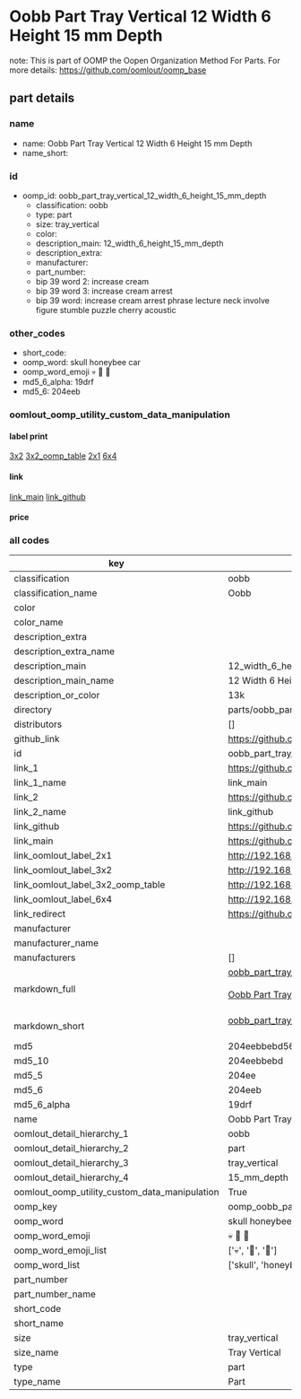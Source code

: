 # Oobb Part Tray Vertical 12 Width 6 Height 15 mm Depth  

note: This is part of OOMP the Oopen Organization Method For Parts. For more details: https://github.com/oomlout/oomp_base

##  part details
  







### name
* name: Oobb Part Tray Vertical 12 Width 6 Height 15 mm Depth
* name_short: 
### id
* oomp_id: oobb_part_tray_vertical_12_width_6_height_15_mm_depth
  * classification: oobb
  * type: part
  * size: tray_vertical
  * color: 
  * description_main: 12_width_6_height_15_mm_depth
  * description_extra: 
  * manufacturer: 
  * part_number: 
  * bip 39 word 2: increase cream
  * bip 39 word 3: increase cream arrest
  * bip 39 word: increase cream arrest phrase lecture neck involve figure stumble puzzle cherry acoustic

### other_codes
* short_code: 
* oomp_word: skull honeybee car
* oomp_word_emoji :skull: :honeybee: :car:
* md5_6_alpha: 19drf
* md5_6: 204eeb






### oomlout_oomp_utility_custom_data_manipulation
#### label print
[3x2](http://192.168.1.245:1112/?label=oomp%2019drf)
[3x2_oomp_table](http://192.168.1.108:1112/?label=oomp%2019drf)
[2x1](http://192.168.1.242:1112/?label=oomp%2019drf)
[6x4](http://192.168.1.55:1112/?label=oomp%2019drf)    

#### link

[link_main](https://github.com/oomlout/oomlout_oomp_version_1_messy/tree/main/parts/oobb_part_tray_vertical_12_width_6_height_15_mm_depth) [link_github](https://github.com/oomlout/oomlout_oomp_version_1_messy/tree/main/parts/oobb_part_tray_vertical_12_width_6_height_15_mm_depth)                             

#### price







### all codes 
| key | value |  
| --- | --- |  
| classification | oobb |  
| classification_name | Oobb |  
| color |  |  
| color_name |  |  
| description_extra |  |  
| description_extra_name |  |  
| description_main | 12_width_6_height_15_mm_depth |  
| description_main_name | 12 Width 6 Height 15 mm Depth |  
| description_or_color | 13k |  
| directory | parts/oobb_part_tray_vertical_12_width_6_height_15_mm_depth |  
| distributors | [] |  
| github_link | https://github.com/oomlout/oomlout_oomp_part_src/tree/main/parts/oobb_part_tray_vertical_12_width_6_height_15_mm_depth |  
| id | oobb_part_tray_vertical_12_width_6_height_15_mm_depth |  
| link_1 | https://github.com/oomlout/oomlout_oomp_version_1_messy/tree/main/parts/oobb_part_tray_vertical_12_width_6_height_15_mm_depth |  
| link_1_name | link_main |  
| link_2 | https://github.com/oomlout/oomlout_oomp_version_1_messy/tree/main/parts/oobb_part_tray_vertical_12_width_6_height_15_mm_depth |  
| link_2_name | link_github |  
| link_github | https://github.com/oomlout/oomlout_oomp_version_1_messy/tree/main/parts/oobb_part_tray_vertical_12_width_6_height_15_mm_depth |  
| link_main | https://github.com/oomlout/oomlout_oomp_version_1_messy/tree/main/parts/oobb_part_tray_vertical_12_width_6_height_15_mm_depth |  
| link_oomlout_label_2x1 | http://192.168.1.242:1112/?label=oomp%2019drf |  
| link_oomlout_label_3x2 | http://192.168.1.245:1112/?label=oomp%2019drf |  
| link_oomlout_label_3x2_oomp_table | http://192.168.1.108:1112/?label=oomp%2019drf |  
| link_oomlout_label_6x4 | http://192.168.1.55:1112/?label=oomp%2019drf |  
| link_redirect | https://github.com/oomlout/oomlout_oomp_version_1_messy/tree/main/parts/oobb_part_tray_vertical_12_width_6_height_15_mm_depth |  
| manufacturer |  |  
| manufacturer_name |  |  
| manufacturers | [] |  
| markdown_full | [oobb_part_tray_vertical_12_width_6_height_15_mm_depth](none)<br>[](none)<br>[Oobb Part Tray Vertical 12 Width 6 Height 15 Mm Depth](none)<br><br> |  
| markdown_short | [oobb_part_tray_vertical_12_width_6_height_15_mm_depth](none)<br><br> |  
| md5 | 204eebbebd560ec64ebf8a3c18ccbb95 |  
| md5_10 | 204eebbebd |  
| md5_5 | 204ee |  
| md5_6 | 204eeb |  
| md5_6_alpha | 19drf |  
| name | Oobb Part Tray Vertical 12 Width 6 Height 15 mm Depth |  
| oomlout_detail_hierarchy_1 | oobb |  
| oomlout_detail_hierarchy_2 | part |  
| oomlout_detail_hierarchy_3 | tray_vertical |  
| oomlout_detail_hierarchy_4 | 15_mm_depth |  
| oomlout_oomp_utility_custom_data_manipulation | True |  
| oomp_key | oomp_oobb_part_tray_vertical_12_width_6_height_15_mm_depth |  
| oomp_word | skull honeybee car |  
| oomp_word_emoji | :skull: :honeybee: :car: |  
| oomp_word_emoji_list | [':skull:', ':honeybee:', ':car:'] |  
| oomp_word_list | ['skull', 'honeybee', 'car'] |  
| part_number |  |  
| part_number_name |  |  
| short_code |  |  
| short_name |  |  
| size | tray_vertical |  
| size_name | Tray Vertical |  
| type | part |  
| type_name | Part |  
